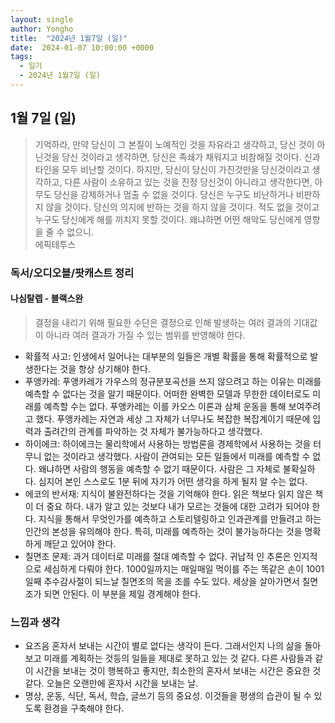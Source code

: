 ```yaml
---
layout: single
author: Yongho
title:  "2024년 1월7일 (일)"
date:  2024-01-07 10:00:00 +0000
tags:
  - 일기
  - 2024년 1월7일 (일)
---
```


## 1월 7일 (일)
> 기억하라, 만약 당신이 그 본질이 노예적인 것을 자유라고 생각하고, 당신 것이 아닌것을 당신 것이라고 생각하면, 당신은 족쇄가 채워지고 비참해질 것이다. 신과 타인을 모두 비난할 것이다. 하지만, 당신이 당신이 가진것만을 당신것이라고 생각하고, 다른 사람이 소유하고 있는 것을 진정 당신것이 아니라고 생각한다면, 아무도 당신을 강제하거나 멈출 수 없을 것이다. 당신은 누구도 비난하거나 비판하지 않을 것이다. 당신의 의지에 반하는 것을 하지 않을 것이다. 적도 없을 것이고 누구도 당신에게 해를 끼치지 못할 것이다. 왜냐하면 어떤 해악도 당신에게 영향을 줄 수 없으니.  
> 에픽테투스

### 독서/오디오블/팟캐스트 정리
#### 나심탈렙 - 블랙스완
> 결정을 내리기 위해 필요한 수단은 결정으로 인해 발생하는 여러 결과의 기대값이 아니라 여러 결과가 가질 수 있는 범위를 반영해야 한다.  
- 확률적 사고: 인생에서 일어나는 대부분의 일들은 개별 확률을 통해 확률적으로 발생한다는 것을 항상 상기해야 한다.
- 푸앵카레: 푸앵카레가 가우스의 정규분포곡선을 쓰지 않으려고 하는 이유는 미래를 예측할 수 없다는 것을 알기 때문이다. 어떠한 완벽한 모델과 무한한 데이터로도 미래를 예측할 수는 없다. 푸앵카레는 이를 카오스 이론과 삼체 운동을 통해 보여주려고 했다. 푸앵카레는 자연과 세상 그 자체가 너무나도 복잡한 복잡계이기 때문에 입력과 출려간의 관계를 파악하는 것 자체가 불가능하다고 생각했다. 
- 하이에크: 하이에크는 물리학에서 사용하는 방법론을 경제학에서 사용하는 것을 터무니 없는 것이라고 생각했다. 사람이 관여되는 모든 일들에서 미래를 예측할 수 없다. 왜냐하면 사람의 행동을 예측할 수 없기 때문이다. 사람은 그 자체로 불확실하다. 심지어 본인 스스로도 1분 뒤에 자기가 어떤 생각을 하게 될지 알 수는 없다. 
- 에코의 반서재: 지식이 불완전하다는 것을 기억해야 한다. 읽은 책보다 읽지 않은 책이 더 중요 하다. 내가 알고 있는 것보다 내가 모르는 것들에 대한 고려가 되어야 한다. 지식을 통해서 무엇인가를 예측하고 스토리텔링하고 인과관계를 만들려고 하는 인간의 본성을 유의해야 한다. 특히, 미래를 예측하는 것이 불가능하다는 것을 명확하게 깨닫고 있어야 한다. 
- 칠면조 문제: 과거 데이터로 미래를 절대 예측할 수 없다. 귀납적 인 추론은 인지적으로 세심하게 다뤄야 한다. 1000일까지는 매일매일 먹이를 주는 똑같은 손이 1001일째 추수감사절이 되느날 칠면조의 목을 조를 수도 있다. 세상을 살아가면서 칠면조가 되면 안된다. 이 부분을 제일 경계해야 한다.  


### 느낌과 생각
- 요즈음 혼자서 보내는 시간이 별로 없다는 생각이 든다. 그래서인지 나의 삶을 돌아보고 미래를 계획하는 것등의 일들을 제대로 못하고 있는 것 같다. 다른 사람들과 같이 시간을 보내는 것이 행복하고 좋지만, 최소한의 혼자서 보내는 시간은 중요한 것 같다. 오늘은 오랜만에 혼자서 시간을 보내는 날. 
- 명상, 운동, 식단, 독서, 학습, 글쓰기 등의 중요성. 이것들을 평생의 습관이 될 수 있도록 환경을 구축해야 한다. 
